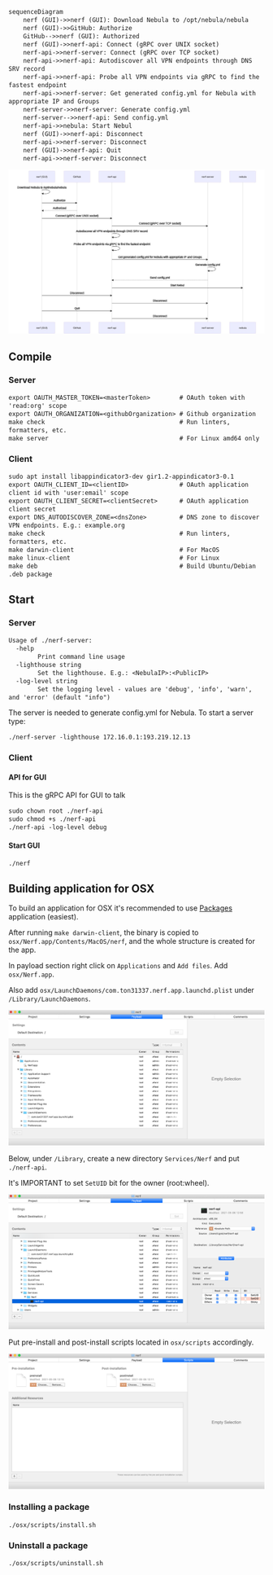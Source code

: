 ```
sequenceDiagram
    nerf (GUI)->>nerf (GUI): Download Nebula to /opt/nebula/nebula
    nerf (GUI)->>GitHub: Authorize
    GitHub-->>nerf (GUI): Authorized
    nerf (GUI)->>nerf-api: Connect (gRPC over UNIX socket)
    nerf-api->>nerf-server: Connect (gRPC over TCP socket)
    nerf-api->>nerf-api: Autodiscover all VPN endpoints through DNS SRV record
    nerf-api->>nerf-api: Probe all VPN endpoints via gRPC to find the fastest endpoint
    nerf-api->>nerf-server: Get generated config.yml for Nebula with appropriate IP and Groups
    nerf-server->>nerf-server: Generate config.yml
    nerf-server-->>nerf-api: Send config.yml
    nerf-api->>nebula: Start Nebul
    nerf (GUI)->>nerf-api: Disconnect
    nerf-api->>nerf-server: Disconnect
    nerf (GUI)->>nerf-api: Quit
    nerf-api->>nerf-server: Disconnect
```

![](/doc/img/sequence.png)

## Compile

### Server

```
export OAUTH_MASTER_TOKEN=<masterToken>        # OAuth token with 'read:org' scope
export OAUTH_ORGANIZATION=<githubOrganization> # Github organization
make check                                     # Run linters, formatters, etc.
make server                                    # For Linux amd64 only
```

### Client

```
sudo apt install libappindicator3-dev gir1.2-appindicator3-0.1
export OAUTH_CLIENT_ID=<clientID>              # OAuth application client id with 'user:email' scope
export OAUTH_CLIENT_SECRET=<clientSecret>      # OAuth application client secret
export DNS_AUTODISCOVER_ZONE=<dnsZone>         # DNS zone to discover VPN endpoints. E.g.: example.org
make check                                     # Run linters, formatters, etc.
make darwin-client                             # For MacOS
make linux-client                              # For Linux
make deb                                       # Build Ubuntu/Debian .deb package
```

## Start

### Server

```
Usage of ./nerf-server:
  -help
    	Print command line usage
  -lighthouse string
    	Set the lighthouse. E.g.: <NebulaIP>:<PublicIP>
  -log-level string
    	Set the logging level - values are 'debug', 'info', 'warn', and 'error' (default "info")
```

The server is needed to generate config.yml for Nebula. To start a server type:
```
./nerf-server -lighthouse 172.16.0.1:193.219.12.13
```

### Client

#### API for GUI

This is the gRPC API for GUI to talk

```
sudo chown root ./nerf-api
sudo chmod +s ./nerf-api
./nerf-api -log-level debug
```

#### Start GUI

```
./nerf
```

## Building application for OSX

To build an application for OSX it's recommended to use [Packages](http://s.sudre.free.fr/Software/Packages/about.html) application (easiest).

After running `make darwin-client`, the binary is copied to `osx/Nerf.app/Contents/MacOS/nerf`, and the whole structure is created for the app.

In payload section right click on `Applications` and `Add files`. Add `osx/Nerf.app`.

Also add `osx/LaunchDaemons/com.ton31337.nerf.app.launchd.plist` under `/Library/LaunchDaemons`.

![](/doc/img/payload1.png)

Below, under `/Library`, create a new directory `Services/Nerf` and put `./nerf-api`.

It's IMPORTANT to set `SetUID` bit for the owner (root:wheel).

![](/doc/img/payload2.png)

Put pre-install and post-install scripts located in `osx/scripts` accordingly.

![](/doc/img/scripts.png)

### Installing a package

```
./osx/scripts/install.sh
```

### Uninstall a package

```
./osx/scripts/uninstall.sh
```
